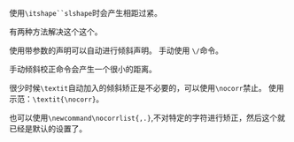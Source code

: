 使用`\itshape``slshape`时会产生相距过紧。

有两种方法解决这个这个。

使用带参数的声明可以自动进行倾斜声明。
手动使用 `\/`命令。

手动倾斜校正命令会产生一个很小的距离。

很少时候`\textit`自动加入的倾斜矫正是不必要的，可以使用`\nocorr`禁止。
使用示范：`\textit{\nocorr}`。

也可以使用`\newcommand\nocorrlist{,.}`,不对特定的字符进行矫正，然后这个就已经是默认的设置了。
